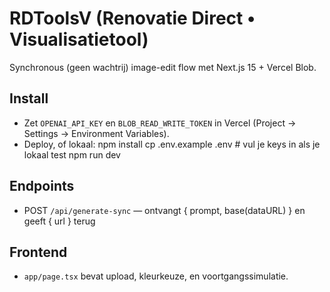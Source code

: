 # RDToolsV (Renovatie Direct • Visualisatietool)

Synchronous (geen wachtrij) image-edit flow met Next.js 15 + Vercel Blob.

## Install
- Zet `OPENAI_API_KEY` en `BLOB_READ_WRITE_TOKEN` in Vercel (Project → Settings → Environment Variables).
- Deploy, of lokaal:
  npm install
  cp .env.example .env   # vul je keys in als je lokaal test
  npm run dev

## Endpoints
- POST `/api/generate-sync` — ontvangt { prompt, base(dataURL) } en geeft { url } terug

## Frontend
- `app/page.tsx` bevat upload, kleurkeuze, en voortgangssimulatie.
